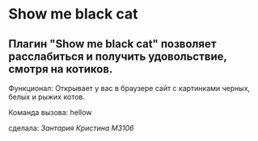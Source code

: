 # Show me black cat

## Плагин "Show me black cat" позволяет расслабиться и получить удовольствие, смотря на котиков.

Функционал: Открывает у вас в браузере сайт с картинками черных, белых и рыжих котов.

Команда вызова: hellow

сделала: *Зантария Кристина М3106*
